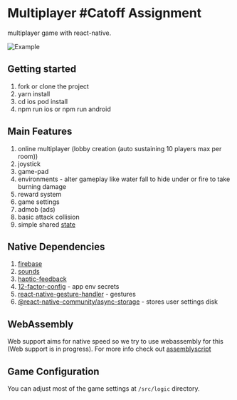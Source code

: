 # Multiplayer #Catoff Assignment

 multiplayer game with react-native.

![Example](https://i.imgur.com/iV3BHUu.gif)

## Getting started

1. fork or clone the project
2. yarn install
3. cd ios pod install
4. npm run ios or npm run android

## Main Features

1. online multiplayer (lobby creation (auto sustaining 10 players max per room))
2. joystick
3. game-pad
4. environments - alter gameplay like water fall to hide under or fire to take burning damage
5. reward system
6. game settings
7. admob (ads)
8. basic attack collision
9. simple shared [state](https://github.com/jeffreymendez1993/react-estate)

## Native Dependencies

1. [firebase](https://invertase.io/oss/react-native-firebase)
2. [sounds](https://github.com/zmxv/react-native-sound)
3. [haptic-feedback](https://github.com/milk-and-cookies-io/react-native-haptic-feedback)
4. [12-factor-config](react-native-config) - app env secrets
5. [react-native-gesture-handler](react-native-gesture-handler) - gestures
6. [@react-native-community/async-storage](@react-native-community/async-storage) - stores user settings disk


## WebAssembly

Web support aims for native speed so we try to use webassembly for this (Web support is in progress).
For more info check out [assemblyscript](https://github.com/AssemblyScript/assemblyscript)


## Game Configuration

You can adjust most of the game settings at `/src/logic` directory.


